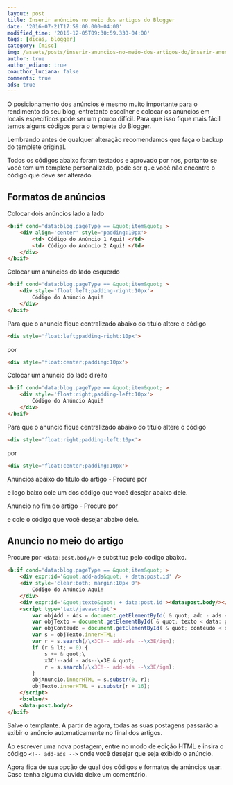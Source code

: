 ```yaml
---
layout: post
title: Inserir anúncios no meio dos artigos do Blogger
date: '2016-07-21T17:59:00.000-04:00'
modified_time: '2016-12-05T09:30:59.330-04:00'
tags: [dicas, blogger]
category: [misc]
img: /assets/posts/inserir-anuncios-no-meio-dos-artigos-do/inserir-anuncios-no-meio-dos-artigos-do.jpg
author: true
author_ediano: true
coauthor_luciana: false
comments: true
ads: true
---
```


O posicionamento dos anúncios é mesmo muito importante para o rendimento do seu blog, entretanto escolher e colocar os anúncios em locais específicos pode ser um pouco difícil. Para que isso fique mais fácil temos alguns códigos para o templete do Blogger.

Lembrando antes de qualquer alteração recomendamos que faça o backup do templete original.

Todos os códigos abaixo foram testados e aprovado por nos, portanto se você tem um templete personalizado, pode ser que você não encontre o código que deve ser alterado.

## Formatos de anúncios
Colocar dois anúncios lado a lado

```html
<b:if cond='data:blog.pageType == &quot;item&quot;'>
    <div align='center' style='padding:10px'>
        <td> Código do Anúncio 1 Aqui! </td>
        <td> Código do Anúncio 2 Aqui! </td>
    </div>
</b:if>
```

Colocar um anúncios do lado esquerdo

```html
<b:if cond='data:blog.pageType == &quot;item&quot;'>
    <div style='float:left;padding-right:10px'>
        Código do Anúncio Aqui!
    </div>
</b:if>
```

Para que o anuncio fique centralizado abaixo do título altere o código

```html
<div style='float:left;padding-right:10px'>
```

por

```html
<div style='float:center;padding:10px'>
```

Colocar um anuncio do lado direito

```html
<b:if cond='data:blog.pageType == &quot;item&quot;'>
    <div style='float:right;padding-left:10px'>
        Código do Anúncio Aqui!
    </div>
</b:if>
```

Para que o anuncio fique centralizado abaixo do título altere o código

```html
<div style='float:right;padding-left:10px'>
```

por

```html
<div style='float:center;padding:10px'>
```

Anúncios abaixo do título do artigo - Procure por **<div class='post-header-line-1'/>** e logo baixo cole um dos código que você desejar abaixo dele.

Anuncio no fim do artigo - Procure por **<div class='post-footer'>** e cole o código que você desejar abaixo dele.

## Anuncio no meio do artigo
Procure por `<data:post.body/>` e substitua pelo código abaixo.

```html
<b:if cond='data:blog.pageType == &quot;item&quot;'>
    <div expr:id='&quot;add-ads&quot; + data:post.id' />
    <div style='clear:both; margin:10px 0'>
        Código do Anúncio Aqui!
    </div>
    <div expr:id='&quot;texto&quot; + data:post.id'><data:post.body/></div>
    <script type='text/javascript'>
        var objAdd - Ads = document.getElementById( & quot; add - ads < data: post.id / > & quot;);
        var objTexto = document.getElementById( & quot; texto < data: post.id / > & quot;);
        var objConteudo = document.getElementById( & quot; conteudo < data: post.id / > & quot;);
        var s = objTexto.innerHTML;
        var r = s.search(/\x3C!-- add-ads --\x3E/igm);
        if (r & lt; = 0) {
            s += & quot;\
            x3C!--add - ads--\x3E & quot;
            r = s.search(/\x3C!-- add-ads --\x3E/igm);
        }
        objAnuncio.innerHTML = s.substr(0, r);
        objTexto.innerHTML = s.substr(r + 16);
    </script>
    <b:else/>
    <data:post.body/>
</b:if>
```

Salve o templante. A partir de agora, todas as suas postagens passarão a exibir o anúncio automaticamente no final dos artigos.

Ao escrever uma nova postagem, entre no modo de edição HTML e insira o código `<!-- add-ads -->` onde você desejar que seja exibido o anúncio.

Agora fica de sua opção de qual dos códigos e formatos de anúncios usar. Caso tenha alguma duvida deixe um comentário.